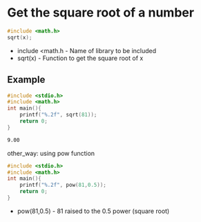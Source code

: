 # Get the square root of a number

```C
#include <math.h>
sqrt(x);
```

- include <math.h - Name of library to be included
- sqrt(x) - Function to get the square root of x

## Example
```C
#include <stdio.h>
#include <math.h>
int main(){
	printf("%.2f", sqrt(81));
	return 0;
}
```
```bash
9.00
```

other_way: using pow function
```C
#include <stdio.h>
#include <math.h>
int main(){
	printf("%.2f", pow(81,0.5));
	return 0;
}
```
- pow(81,0.5) - 81 raised to the 0.5 power (square root)
